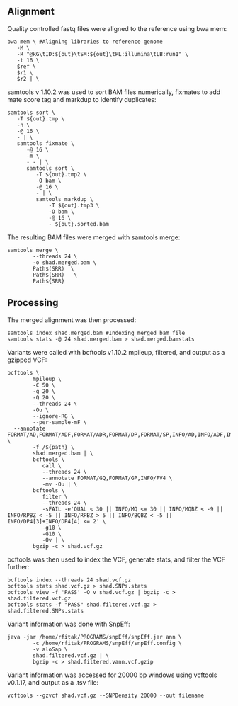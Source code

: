## **Alignment**

Quality controlled fastq files were  aligned to the reference using bwa mem:

```
bwa mem \ #Aligning libraries to reference genome 
   -M \ 
   -R "@RG\tID:${out}\tSM:${out}\tPL:illumina\tLB:run1" \ 
   -t 16 \ 
   $ref \ 
   $r1 \ 
   $r2 | \ 
```
samtools v 1.10.2 was used to sort BAM files numerically, fixmates to add mate score tag and markdup to identify  duplicates:
```
samtools sort \ 
   -T ${out}.tmp \ 
   -n \ 
   -@ 16 \ 
   - | \
   samtools fixmate \ 
      -@ 16 \ 
      -m \ 
      - - | \ 
      samtools sort \ 
         -T ${out}.tmp2 \ 
         -O bam \ 
         -@ 16 \ 
         - | \
         samtools markdup \ 
             -T ${out}.tmp3 \ 
             -O bam \ 
             -@ 16 \ 
             - ${out}.sorted.bam
```
The resulting BAM files were merged with samtools merge:
```
samtools merge \ 
        --threads 24 \ 
        -o shad.merged.bam \ 
        Path$(SRR)  \ 
        Path$(SRR)   \     
        Path${SRR}
```
## **Processing**

The merged alignment was then processed:

```
samtools index shad.merged.bam #Indexing merged bam file 
samtools stats -@ 24 shad.merged.bam > shad.merged.bamstats  
```
Variants were called with bcftools v1.10.2 mpileup, filtered, and output as a gzipped VCF:
```
bcftools \  
        mpileup \ 
        -C 50 \ 
        -q 20 \ 
        -Q 20 \ 
        --threads 24 \ 
        -Ou \ 
        --ignore-RG \ 
        --per-sample-mF \ 
  --annotate FORMAT/AD,FORMAT/ADF,FORMAT/ADR,FORMAT/DP,FORMAT/SP,INFO/AD,INFO/ADF,INFO/ADR \ 
        -f /${path} \ 
        shad.merged.bam | \ 
        bcftools \ 
           call \ 
           --threads 24 \ 
           --annotate FORMAT/GQ,FORMAT/GP,INFO/PV4 \ 
           -mv -Ou | \ 
        bcftools \ 
           filter \ 
           --threads 24 \ 
           -sFAIL -e'QUAL < 30 || INFO/MQ <= 30 || INFO/MQBZ < -9 || INFO/RPBZ < -5 || INFO/RPBZ > 5 || INFO/BQBZ < -5 || INFO/DP4[3]+INFO/DP4[4] <= 2' \ 
           -g10 \ 
           -G10 \ 
           -Ov | \ 
        bgzip -c > shad.vcf.gz 
```
bcftools was then used to index the VCF, generate stats, and filter the VCF further:
```
bcftools index --threads 24 shad.vcf.gz 
bcftools stats shad.vcf.gz > shad.SNPs.stats 
bcftools view -f 'PASS' -O v shad.vcf.gz | bgzip -c > shad.filtered.vcf.gz 
bcftools stats -f "PASS" shad.filtered.vcf.gz > shad.filtered.SNPs.stats
```
Variant information was done with SnpEff:
```
java -jar /home/rfitak/PROGRAMS/snpEff/snpEff.jar ann \
        -c /home/rfitak/PROGRAMS/snpEff/snpEff.config \
        -v aloSap \
        shad.filtered.vcf.gz | \
        bgzip -c > shad.filtered.vann.vcf.gzip
```

Variant information was accessed for 20000 bp windows using vcftools v0.1.17, and output as a .tsv file: 
```
vcftools --gzvcf shad.vcf.gz --SNPDensity 20000 --out filename
```

